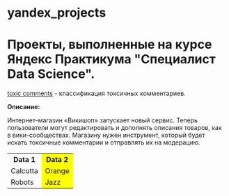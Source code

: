 # yandex_projects
<h1>Проекты, выполненные на курсе Яндекс Практикума "Специалист Data Science".</h1>
<p><a href='toxic_comm.ipynb'>toxic comments</a> - классификация токсичных комментариев.</p>
<p><b>Описание:</b>
 <br><p>Интернет-магазин «Викишоп» запускает новый сервис. Теперь пользователи могут редактировать и дополнять описания товаров, как в вики-сообществах. Магазину нужен инструмент, который будет искать токсичные комментарии и отправлять их на модерацию.</p>
</p>
<table>
  <tr>
    <th>Data 1</th>
    <th style="background-color: yellow">Data 2</th>
  </tr>
  <tr>
    <td>Calcutta</td>
    <td style="background-color: yellow">Orange</td>
  </tr>
  <tr>
    <td>Robots</td>
    <td style="background-color: yellow">Jazz</td>
  </tr>
</table>
